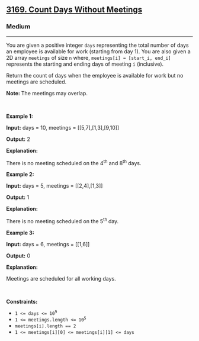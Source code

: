 <h2><a href="https://leetcode.com/problems/count-days-without-meetings">3169. Count Days Without Meetings</a></h2><h3>Medium</h3><hr><p>You are given a positive integer <code>days</code> representing the total number of days an employee is available for work (starting from day 1). You are also given a 2D array <code>meetings</code> of size <code>n</code> where, <code>meetings[i] = [start_i, end_i]</code> represents the starting and ending days of meeting <code>i</code> (inclusive).</p>

<p>Return the count of days when the employee is available for work but no meetings are scheduled.</p>

<p><strong>Note: </strong>The meetings may overlap.</p>

<p>&nbsp;</p>
<p><strong class="example">Example 1:</strong></p>

<div class="example-block">
<p><strong>Input:</strong> <span class="example-io">days = 10, meetings = [[5,7],[1,3],[9,10]]</span></p>

<p><strong>Output:</strong> <span class="example-io">2</span></p>

<p><strong>Explanation:</strong></p>

<p>There is no meeting scheduled on the 4<sup>th</sup> and 8<sup>th</sup> days.</p>
</div>

<p><strong class="example">Example 2:</strong></p>

<div class="example-block">
<p><strong>Input:</strong> <span class="example-io">days = 5, meetings = [[2,4],[1,3]]</span></p>

<p><strong>Output:</strong> <span class="example-io">1</span></p>

<p><strong>Explanation:</strong></p>

<p>There is no meeting scheduled on the 5<sup>th </sup>day.</p>
</div>

<p><strong class="example">Example 3:</strong></p>

<div class="example-block">
<p><strong>Input:</strong> <span class="example-io">days = 6, meetings = [[1,6]]</span></p>

<p><strong>Output:</strong> 0</p>

<p><strong>Explanation:</strong></p>

<p>Meetings are scheduled for all working days.</p>
</div>

<p>&nbsp;</p>
<p><strong>Constraints:</strong></p>

<ul>
	<li><code>1 &lt;= days &lt;= 10<sup>9</sup></code></li>
	<li><code>1 &lt;= meetings.length &lt;= 10<sup>5</sup></code></li>
	<li><code>meetings[i].length == 2</code></li>
	<li><code><font face="monospace">1 &lt;= meetings[i][0] &lt;= meetings[i][1] &lt;= days</font></code></li>
</ul>
